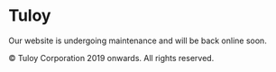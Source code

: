# Tuloy

Our website is undergoing maintenance and will be back online soon.

© Tuloy Corporation 2019 onwards. All rights reserved.
